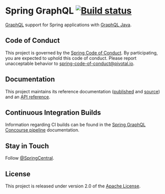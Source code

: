 # Spring GraphQL [![Build status](https://ci.spring.io/api/v1/teams/spring-graphql/pipelines/spring-graphql/jobs/build/badge)](https://ci.spring.io/teams/spring-graphql/pipelines/spring-graphql)

[GraphQL](https://graphql.org/) support for Spring applications with [GraphQL Java](https://github.com/graphql-java/graphql-java).

## Code of Conduct

This project is governed by the [Spring Code of Conduct](CODE_OF_CONDUCT.adoc). By participating, you are expected to uphold this code of conduct. Please report unacceptable behavior to spring-code-of-conduct@pivotal.io.

## Documentation

This project maintains its reference documentation ([published](https://docs.spring.io/spring-grapqhl/docs/current-SNAPSHOT/spring-graphql-reference/) and [source](docs/src/docs/asciidoc)) and an
[API reference](https://docs.spring.io/spring-graphql/docs/current-SNAPSHOT/javadoc-api/).


## Continuous Integration Builds

Information regarding CI builds can be found in the [Spring GraphQL Concourse pipeline](ci/README.adoc) documentation.

## Stay in Touch

Follow [@SpringCentral](https://twitter.com/springcentral).



## License

This project is released under version 2.0 of the [Apache License](https://www.apache.org/licenses/LICENSE-2.0).
